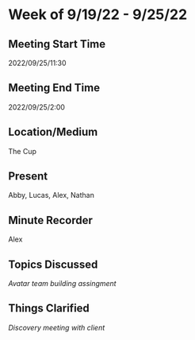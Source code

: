# Week of 9/19/22 - 9/25/22

## Meeting Start Time
2022/09/25/11:30

## Meeting End Time
2022/09/25/2:00

## Location/Medium
The Cup

## Present
Abby, Lucas, Alex, Nathan

## Minute Recorder
Alex

## Topics Discussed
*Avatar team building assingment*

## Things Clarified
*Discovery meeting with client*
